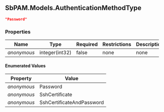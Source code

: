 
<h2 id="tocS_SbPAM.Models.AuthenticationMethodType">SbPAM.Models.AuthenticationMethodType</h2>

<a id="schemasbpam.models.authenticationmethodtype"></a>
<a id="schema_SbPAM.Models.AuthenticationMethodType"></a>
<a id="tocSsbpam.models.authenticationmethodtype"></a>
<a id="tocssbpam.models.authenticationmethodtype"></a>

```json
"Password"

```

### Properties

|Name|Type|Required|Restrictions|Description|
|---|---|---|---|---|
|*anonymous*|integer(int32)|false|none|none|

#### Enumerated Values

|Property|Value|
|---|---|
|*anonymous*|Password|
|*anonymous*|SshCertificate|
|*anonymous*|SshCertificateAndPassword|


